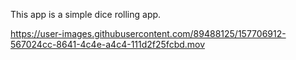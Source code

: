 
This app is a simple dice rolling app.

https://user-images.githubusercontent.com/89488125/157706912-567024cc-8641-4c4e-a4c4-111d2f25fcbd.mov

